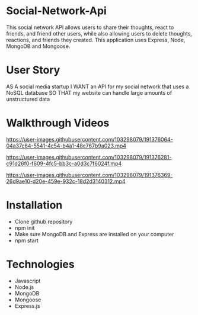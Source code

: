 # Social-Network-Api
This social network API allows users to share their thoughts, react to friends, and friend other users, while also allowing users to 
delete thoughts, reactions, and friends they created. This application uses Express, Node, MongoDB and Mongoose.

# User Story
AS A social media startup
I WANT an API for my social network that uses a NoSQL database
SO THAT my website can handle large amounts of unstructured data

# Walkthrough Videos


https://user-images.githubusercontent.com/103298079/191376064-04a37c64-5541-4c54-b4a1-48c767b9a023.mp4



https://user-images.githubusercontent.com/103298079/191376281-c91d26f0-f609-4fc5-bb3c-a0d3c7f6024f.mp4



https://user-images.githubusercontent.com/103298079/191376369-26d9ae10-d20e-459e-932c-18d2d3140312.mp4



# Installation
* Clone github repository
* npm init
* Make sure MongoDB and Express are installed on your computer
* npm start

# Technologies
* Javascript
* Node.js
* MongoDB
* Mongoose
* Express.js
